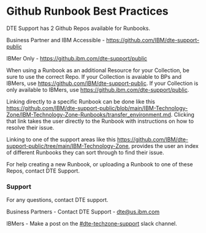 # Github Runbook Best Practices

DTE Support has 2 Github Repos available for Runbooks.

Business Partner and IBM Accessible - https://github.com/IBM/dte-support-public

IBMer Only - https://github.ibm.com/dte-support/public

When using a Runbook as an additional Resource for your Collection, be sure to use the correct Repo. If your Collection is avaiable to BPs and IBMers, use https://github.com/IBM/dte-support-public. If your Collection is only available to IBMers, use https://github.ibm.com/dte-support/public.

Linking directly to a specific Runbook can be done like this https://github.com/IBM/dte-support-public/blob/main/IBM-Technology-Zone/IBM-Technology-Zone-Runbooks/transfer_environment.md. Clicking that link takes the user directly to the Runbook with instructions on how to resolve their issue.

Linking to one of the support areas like this https://github.com/IBM/dte-support-public/tree/main/IBM-Technology-Zone, provides the user an index of different Runbooks they can sort through to find their issue.

For help creating a new Runbook, or uploading a Runbook to one of these Repos, contact DTE Support.

### Support

For any questions, contact DTE support.

Business Partners - Contact DTE Support - dte@us.ibm.com

IBMers - Make a post on the [#dte-techzone-support](https://ibm-dte.slack.com/archives/C0124J683GW) slack channel.
